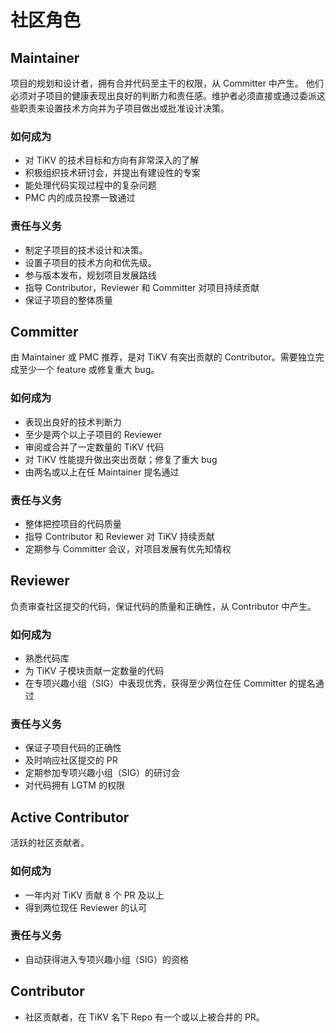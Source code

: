 # 社区角色

## Maintainer

项目的规划和设计者，拥有合并代码至主干的权限，从 Committer 中产生。
他们必须对子项目的健康表现出良好的判断力和责任感。维护者必须直接或通过委派这些职责来设置技术方向并为子项目做出或批准设计决策。

### 如何成为

* 对 TiKV 的技术目标和方向有非常深入的了解
* 积极组织技术研讨会，并提出有建设性的专案
* 能处理代码实现过程中的复杂问题
* PMC 内的成员投票一致通过

### 责任与义务

* 制定子项目的技术设计和决策。
* 设置子项目的技术方向和优先级。
* 参与版本发布，规划项目发展路线
* 指导 Contributor，Reviewer 和 Committer 对项目持续贡献
* 保证子项目的整体质量

<h2 id="committer">Committer</h2>

由 Maintainer 或 PMC 推荐，是对 TiKV 有突出贡献的 Contributor。需要独立完成至少一个 feature 或修复重大 bug。

### 如何成为

* 表现出良好的技术判断力
* 至少是两个以上子项目的 Reviewer
* 审阅或合并了一定数量的 TiKV 代码
* 对 TiKV 性能提升做出突出贡献；修复了重大 bug
* 由两名或以上在任 Maintainer 提名通过

### 责任与义务

* 整体把控项目的代码质量 
* 指导 Contributor 和 Reviewer 对 TiKV 持续贡献
* 定期参与 Committer 会议，对项目发展有优先知情权

<h2 id="reviewer">Reviewer</h2>

负责审查社区提交的代码，保证代码的质量和正确性，从 Contributor 中产生。

### 如何成为

* 熟悉代码库
* 为 TiKV 子模块贡献一定数量的代码
* 在专项兴趣小组（SIG）中表现优秀，获得至少两位在任 Committer 的提名通过

### 责任与义务

* 保证子项目代码的正确性
* 及时响应社区提交的 PR
* 定期参加专项兴趣小组（SIG）的研讨会
* 对代码拥有 LGTM 的权限

## Active Contributor

活跃的社区贡献者。

### 如何成为
* 一年内对 TiKV 贡献 8 个 PR 及以上
* 得到两位现任 Reviewer 的认可

### 责任与义务
* 自动获得进入专项兴趣小组（SIG）的资格

## Contributor

* 社区贡献者，在 TiKV 名下 Repo 有一个或以上被合并的 PR。
